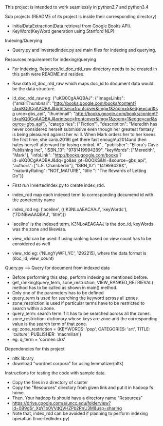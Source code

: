 This project is intended to work seamlessly in python2.7 and python3.4

Sub projects (README of its project is inside their corresponding directory)
- InitialDataExtraction(Data retrieval from Google Books API).
- KeyWord(KeyWord generation using Stanford NLP)

Indexing/Querying
- Query.py and InvertedIndex.py are main files for indexing and querying.

Resources requirement for indexing/querying
- For indexing, Resource/id_doc_rdd_raw directory needs to be created in this path were README.md resides.
- Raw data id_doc_rdd_raw which maps doc_id to document data would be the data structure.
- id_doc_rdd_raw eg: {"uKQ0CgAAQBAJ": {"imageLinks": {"smallThumbnail": "http://books.google.com/books/content?id=uKQ0CgAAQBAJ&printsec=frontcover&img=1&zoom=5&edge=curl&so
urce=gbs_api", "thumbnail": "http://books.google.com/books/content?id=uKQ0CgAAQBAJ&printsec=frontcover&img=1&zoom=1&edge=curl&source=gbs_api"}, "catego
ries": ["Fiction"], "description": "Meredith has never considered herself submissive even though her greatest fantasy is being pleasured against her wi
ll. When Mark orders her to her knees the first time, she can\u2019t get there fast enough\u2014and then hates herself afterward for losing control. A"
, "publisher": "Ellora's Cave Publishing Inc", "ISBN_13": "9781419994289", "keyWords": ["Meredith", "Mark"], "infoLink": "http://books.google.com/books
?id=uKQ0CgAAQBAJ&dq=go&as_pt=BOOKS&hl=&source=gbs_api", "authors": ["L.E. Chamberlin"], "ISBN_10": "141999428X", "maturityRating": "NOT_MATURE", "title
": "The Rewards of Letting Go"}}

- First run InvertedIndex.py to create index_rdd.
- index_rdd map each indexed term to corresponding documend id with the zone/entity name
- index_rdd eg: ('aceline', (('K3NLoAEACAAJ', 'keyWords'), ('7DiNBwAAQBAJ', 'title')))
- 'aceline' is the indexed term, K3NLoAEACAAJ is the doc_id, keyWords was the zone and likewise.

- view_rdd can be used if using ranking based on view count has to be considered as well
- view_rdd eg: ('NLngYyWFl_YC', 1292215), where the data format is (doc_id, view_count)

Query.py --> Query for document from indexed data
- Before performing this step, perform indexing as mentioned before.
- get_ranking(query_term, zone_restriction, VIEW_RANKED_RETRIEVAL) method has to be called as shown in main() method.
- Only one of the parameters has to be defined
- query_term is used for searching the keyword across all zones
- zone_restriction is used if particular terms have to be restricted to search within a zone.
- query_term: search term if it has to be searched across all the zones.
- zone_restriction: dictionary whose keys are zone and the corresponding value is the search term of that zone.
- eg: zone_restriction = {KEYWORDS: 'pop', CATEGORIES: 'art', TITLE: 'culture', PUBLISHER: 'macmillan'}
- eg: q_term = 'cormen clrs'


Dependencies for this project
- nltk library
- download "wordnet corpora" for using lemmatizer(nltk)

Instructions for testing the code with sample data.
- Copy the files in a directory of cluster
- Copy the "Resources" directory from given link and put it in hadoop fs home.
- Then, Your hadoop fs should have a directory name "Resources"
- https://drive.google.com/a/uncc.edu/folderview?id=0B9gSr_XpY1b0VVdQVHZPb2RnU3M&usp=sharing
- Note that, index_rdd can be avoided if planning to perform indexing operation (InvertedIndex.py)